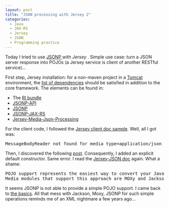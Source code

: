 ```yaml
---
layout: post 
title: "JSON processing with Jersey 2"
categories:
  - Java
  - JAX-RS
  - Jersey
  - JSON
  - Programming practice
---
```

<div itemprop="about" itemscope itemtype="http://schema.org/SoftwareApplication">
<p>
Today I tried to use 
<a itemprop="url" href="https://jersey.java.net/documentation/2.12/media.html#json.json-p">
	<span itemprop="name">JSONP</span>
</a>
 with 
<span itemprop="isPartOf" itemscope itemtype="http://schema.org/SoftwareApplication>
	<a itemprop="url" href="https://jersey.java.net/">
		<span itemprop="name"><em>Jersey</em></span>
	</a>
</span>. Simple use case: turn a JSON server response into POJOs (a Jersey service is client of another RESTful service)...
</p>
<p>
First step, Jersey installation: for a non-maven project in a <a href="http://tomcat.apache.org/">Tomcat</a> environment, the <a href="https://jersey.java.net/project-info/2.12/jersey/project/jersey-media-json-processing/dependencies.html">list of dependencies</a> should be satisfied in addition to the core framework. The elements can be found in:
</p>
<ul>
	<li>
		The <a itemprop="requirements" href="https://jersey.java.net/download.html">RI bundle</a> 
	</li>
	<li><a itemprop="requirements" href="http://search.maven.org/remotecontent?filepath=javax/json/javax.json-api/1.0/javax.json-api-1.0.jar">JSONP-API</a></li>
	<li><a itemprop="requirements" href="http://search.maven.org/remotecontent?filepath=org/glassfish/javax.json/1.0.4/javax.json-1.0.4.jar">JSONP</a></li>
	<li><a itemprop="requirements" href="http://central.maven.org/maven2/org/glassfish/jsonp-jaxrs/1.0/jsonp-jaxrs-1.0.jar">JSONP-JAX-RS</a></li>
	<li><a itemprop="requirements" href="http://repo1.maven.org/maven2/org/glassfish/jersey/media/jersey-media-json-processing/">Jersey-Media-Json-Processing</a></li>
</ul>
<p>For the client code, I followed the <a href="https://jersey.java.net/documentation/2.12/client.html#client.ex.formpost">Jersey client doc sample</a>. Well, all I got was: </p>
<pre>MessageBodyReader not found for media type=application/json</pre>
<p>
		Then, I discovered the following 
		<a href="https://blogs.oracle.com/groundside/entry/jax_rs_2_0_messagebodyreader">post</a>.
		Consequently, I added an explicit default constructor. Same error. I read the <a href="https://jersey.java.net/documentation/2.12/media.html#d0e6497">Jersey-JSON doc</a> again. What a shame: 
</p>
<pre>POJO support represents the easiest way to convert your Java Objects to JSON and back.
Media modules that support this approach are MOXy and Jackson</pre>
<p>
			It seems JSONP is not able to provide a simple POJO support. 
			I came back to <a href="http://www.json.org/java/">the basics</a>.
			All that mess with Jackson, Moxy, JSONP for such simple operations reminds me of an XML nightmare a few years ago... 
</p>
</div>